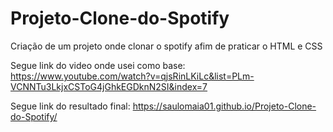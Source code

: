 # Projeto-Clone-do-Spotify

Criação de um projeto onde clonar o spotify afim de praticar o HTML e CSS

Segue link do video onde usei como base: https://www.youtube.com/watch?v=qjsRinLKiLc&list=PLm-VCNNTu3LkjxCSToG4jGhkEGDknN2SI&index=7

Segue link do resultado final: https://saulomaia01.github.io/Projeto-Clone-do-Spotify/
